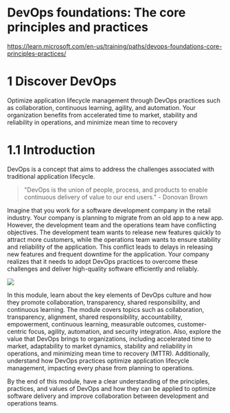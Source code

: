 

# DevOps foundations: The core principles and practices
https://learn.microsoft.com/en-us/training/paths/devops-foundations-core-principles-practices/



# 1 Discover DevOps

Optimize application lifecycle management through DevOps practices such as collaboration, continuous learning, agility, and automation. Your organization benefits from accelerated time to market, stability and reliability in operations, and minimize mean time to recovery



# 1.1 Introduction

DevOps is a concept that aims to address the challenges associated with traditional application lifecycle.

> "DevOps is the union of people, process, and products to enable continuous delivery of value to our end users." - Donovan Brown

Imagine that you work for a software development company in the retail industry. Your company is planning to migrate from an old app to a new app. However, the development team and the operations team have conflicting objectives. The development team wants to release new features quickly to attract more customers, while the operations team wants to ensure stability and reliability of the application. This conflict leads to delays in releasing new features and frequent downtime for the application. Your company realizes that it needs to adopt DevOps practices to overcome these challenges and deliver high-quality software efficiently and reliably.

![](https://learn.microsoft.com/en-us/training/wwl-azure/discover-devops/media/1-discover-devops.png)

In this module, learn about the key elements of DevOps culture and how they promote collaboration, transparency, shared responsibility, and continuous learning. The module covers topics such as collaboration, transparency, alignment, shared responsibility, accountability, empowerment, continuous learning, measurable outcomes, customer-centric focus, agility, automation, and security integration. Also, explore the value that DevOps brings to organizations, including accelerated time to market, adaptability to market dynamics, stability and reliability in operations, and minimizing mean time to recovery (MTTR). Additionally, understand how DevOps practices optimize application lifecycle management, impacting every phase from planning to operations.

By the end of this module, have a clear understanding of the principles, practices, and values of DevOps and how they can be applied to optimize software delivery and improve collaboration between development and operations teams.

